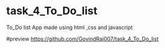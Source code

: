 # task_4_To_Do_list

To_Do list App made using html ,css and javascript

#preview
https://github.com/GovindRaj007/task_4_To_Do_list
